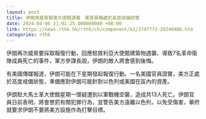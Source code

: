 ```yaml
---
layout: post
title: 伊朗再威脅報復大使館遇襲　美官員稱處於高度戒備狀態
date: 2024-04-06 21:01:25.000000000 +08:00
link: https://news.rthk.hk/rthk/ch/component/k2/1747773-20240406.htm
categories: rthk
---
```


伊朗再次威脅要採取報復行動，回應駐敘利亞大使館建築物遇襲、導致7名革命衛隊成員死亡的事件，軍方參謀長說，伊朗的敵人將會感到後悔。

有美國傳媒報道，伊朗可能在下星期發起報復行動。一名美國官員證實，美方正處於高度戒備狀態，準備應對伊朗可能針對以色列或美國在區內的資產。

伊朗駐大馬士革大使館星期一懷疑遭到以軍戰機空襲，造成共13人死亡。伊朗官員日前表明，將會懲罰有關犯罪行為，並警告美方遠離以色列，以免受傷害，華府就要求伊朗不要將美方設施作為打擊目標。
